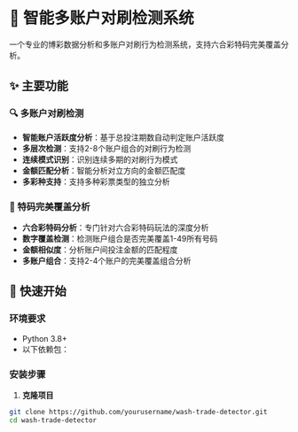 # 🎯 智能多账户对刷检测系统

一个专业的博彩数据分析和多账户对刷行为检测系统，支持六合彩特码完美覆盖分析。

## ✨ 主要功能

### 🔍 多账户对刷检测
- **智能账户活跃度分析**：基于总投注期数自动判定账户活跃度
- **多层次检测**：支持2-8个账户组合的对刷行为检测
- **连续模式识别**：识别连续多期的对刷行为模式
- **金额匹配分析**：智能分析对立方向的金额匹配度
- **多彩种支持**：支持多种彩票类型的独立分析

### 🎲 特码完美覆盖分析
- **六合彩特码分析**：专门针对六合彩特码玩法的深度分析
- **数字覆盖检测**：检测账户组合是否完美覆盖1-49所有号码
- **金额相似度**：分析账户间投注金额的匹配程度
- **多账户组合**：支持2-4个账户的完美覆盖组合分析

## 🚀 快速开始

### 环境要求

- Python 3.8+
- 以下依赖包：

### 安装步骤

1. **克隆项目**
```bash
git clone https://github.com/yourusername/wash-trade-detector.git
cd wash-trade-detector

